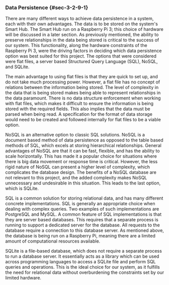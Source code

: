 ### Data Persistence {#sec-3-2-9-1}

There are many different ways to achieve data persistence in a system, each with their own
advantages. The data is to be stored on the system's Smart Hub. The Smart Hub run on a Raspberry Pi
3; this choice of hardware will be discussed in a later section. As previously mentioned, the
ability to preserve relationships in the data being stored is critical to the success of our system.
This functionality, along the hardware constraints of the Raspberry Pi 3, were the driving factors
in deciding which data persistence option was best suited for this project. The options that were
considered were flat files, a server based Structured Query Language (SQL), NoSQL, and SQLite.

The main advantage to using flat files is that they are quick to set up, and do not take much
processing power. However, a flat file has no concept of relations between the information being
stored. The level of complexity in the data that is being stored makes being able to represent
relationships in the data paramount. There is no data structure enforcement when working with flat
files, which makes it difficult to ensure the information is being stored with the required fields.
This also implies that the data must be parsed when being read. A specification for the format of
data storage would need to be created and followed internally for flat files to be a viable option.

NoSQL is an alternative option to classic SQL solutions. NoSQL is a document based method of data
persistence as opposed to the table based methods of SQL, which excels at storing hierarchical
relationships. General advantages of NoSQL are that it can be fast, flexible, and has the ability to
scale horizontally. This has made it a popular choice for situations where there is big data
movement or response time is critical. However, the less rigid nature of NoSQL can present a higher
level of complexity, which complicates the database design. The benefits of a NoSQL database are not
relevant to this project, and the added complexity makes NoSQL unnecessary and undesirable in this
situation. This leads to the last option, which is SQLite.

SQL is a common solution for storing relational data, and has many different concrete
implementations. SQL is generally an appropriate choice when dealing with complex queries. Two
examples of such implementations are PostgreSQL and MySQL. A common feature of SQL implementations
is that they are server based databases. This requires that a separate process is running to support
a dedicated server for the database. All requests to the database require a connection to this
database server. As mentioned above, the database is being run on a Raspberry Pi, meaning there are
a limited amount of computational resources available.

SQLite is a file-based database, which does not require a separate process to run a database server.
It essentially acts as a library which can be used across programming languages to access a SQLite
file and perform SQL queries and operations. This is the ideal choice for our system, as it fulfills
the need for relational data without overburdening the constraints set by our limited hardware.

